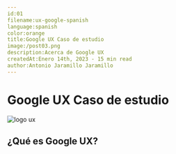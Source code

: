 ```yaml
---
id:01
filename:ux-google-spanish
language:spanish
color:orange
title:Google UX Caso de estudio
image:/post03.png
description:Acerca de Google UX
createdAt:Enero 14th, 2023 - 15 min read
author:Antonio Jaramillo Jaramillo
---
```


# Google UX Caso de estudio

![logo ux](https://backendblog.fly.dev/post03.png)

## ¿Qué es Google UX?


